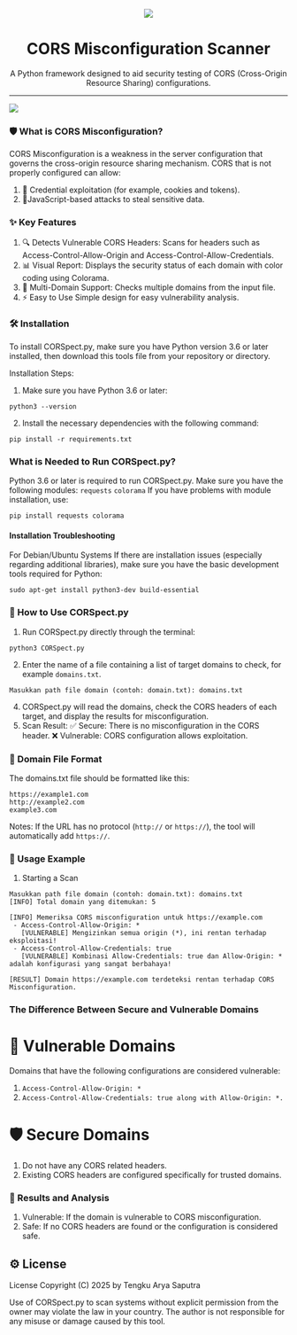 <p align="center"><img src="https://i.imgur.com/8kltxBa.png" /></p>

<h1 align="center">CORS Misconfiguration Scanner</h1>

<p align="center">
  A Python framework designed to aid security testing of CORS (Cross-Origin Resource Sharing) configurations.
</p>

<hr>
<img src="https://github.com/user-attachments/assets/de8ed572-4d84-42bf-8e00-9f432123161e" />

### 🛡️ What is CORS Misconfiguration?
CORS Misconfiguration is a weakness in the server configuration that governs the cross-origin resource sharing mechanism. CORS that is not properly configured can allow:

1. 📂 Credential exploitation (for example, cookies and tokens).
2. 🎯JavaScript-based attacks to steal sensitive data.

### ✨ Key Features

1. 🔍 Detects Vulnerable CORS Headers:
Scans for headers such as Access-Control-Allow-Origin and Access-Control-Allow-Credentials.
2. 📊 Visual Report:
Displays the security status of each domain with color coding using Colorama.
3. 📁 Multi-Domain Support:
Checks multiple domains from the input file.
4. ⚡ Easy to Use
Simple design for easy vulnerability analysis.

### 🛠️ Installation
To install CORSpect.py, make sure you have Python version 3.6 or later installed, then download this tools file from your repository or directory.

Installation Steps:
1. Make sure you have Python 3.6 or later:
```
python3 --version
```
2. Install the necessary dependencies with the following command:
```
pip install -r requirements.txt
```

### What is Needed to Run CORSpect.py?
Python 3.6 or later is required to run CORSpect.py.
Make sure you have the following modules:
`requests`
`colorama`
If you have problems with module installation, use:
```
pip install requests colorama
```
#### Installation Troubleshooting
For Debian/Ubuntu Systems
If there are installation issues (especially regarding additional libraries), make sure you have the basic development tools required for Python:
```
sudo apt-get install python3-dev build-essential
```
### 📖 How to Use CORSpect.py
1. Run CORSpect.py directly through the terminal:
```
python3 CORSpect.py
```
2. Enter the name of a file containing a list of target domains to check, for example `domains.txt`.
```
Masukkan path file domain (contoh: domain.txt): domains.txt
```
4. CORSpect.py will read the domains, check the CORS headers of each target, and display the results for misconfiguration.
5. Scan Result:
✅ Secure: There is no misconfiguration in the CORS header.
❌ Vulnerable: CORS configuration allows exploitation.

### 📂 Domain File Format
The domains.txt file should be formatted like this:
```
https://example1.com
http://example2.com
example3.com
```
Notes: If the URL has no protocol (`http://` or `https://`), the tool will automatically add `https://`.

### 🧪 Usage Example
1. Starting a Scan
```
Masukkan path file domain (contoh: domain.txt): domains.txt
[INFO] Total domain yang ditemukan: 5

[INFO] Memeriksa CORS misconfiguration untuk https://example.com
 - Access-Control-Allow-Origin: *
   [VULNERABLE] Mengizinkan semua origin (*), ini rentan terhadap eksploitasi!
 - Access-Control-Allow-Credentials: true
   [VULNERABLE] Kombinasi Allow-Credentials: true dan Allow-Origin: * adalah konfigurasi yang sangat berbahaya!

[RESULT] Domain https://example.com terdeteksi rentan terhadap CORS Misconfiguration.

```

### The Difference Between Secure and Vulnerable Domains
# 🎯 Vulnerable Domains
Domains that have the following configurations are considered vulnerable:
1. `Access-Control-Allow-Origin: *`
2. `Access-Control-Allow-Credentials: true along with Allow-Origin: *.`

# 🛡️ Secure Domains
1. Do not have any CORS related headers.
2. Existing CORS headers are configured specifically for trusted domains.

### 🎯 Results and Analysis
1. Vulnerable:
If the domain is vulnerable to CORS misconfiguration.
2. Safe:
If no CORS headers are found or the configuration is considered safe.

## ⚙️ License
License
Copyright (C) 2025 by Tengku Arya Saputra

Use of CORSpect.py to scan systems without explicit permission from the owner may violate the law in your country. The author is not responsible for any misuse or damage caused by this tool.
